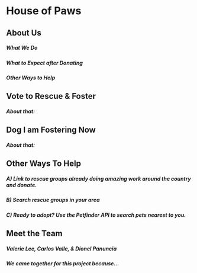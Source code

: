 # House of Paws

## About Us
##### What We Do
##### What to Expect after Donating
##### Other Ways to Help 


## Vote to Rescue & Foster
##### About that:


## Dog I am Fostering Now
##### About that:


## Other Ways To Help
##### A) Link to rescue groups already doing amazing work around the country and donate.
##### B) Search rescue groups in your area
##### C) Ready to adopt? Use the Petfinder API to search pets nearest to you.


## Meet the Team
##### Valerie Lee, Carlos Valle, & Dionel Panuncia
##### We came together for this project because...



